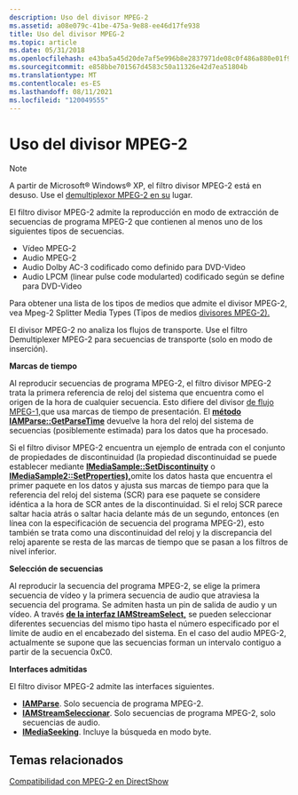 ```yaml
---
description: Uso del divisor MPEG-2
ms.assetid: a08e079c-41be-475a-9e88-ee46d17fe938
title: Uso del divisor MPEG-2
ms.topic: article
ms.date: 05/31/2018
ms.openlocfilehash: e43ba5a45d20de7af5e996b8e2837971de08c0f486a880e01f9f28a45f8ab385
ms.sourcegitcommit: e858bbe701567d4583c50a11326e42d7ea51804b
ms.translationtype: MT
ms.contentlocale: es-ES
ms.lasthandoff: 08/11/2021
ms.locfileid: "120049555"
---
```

# <a name="using-the-mpeg-2-splitter"></a>Uso del divisor MPEG-2

> [!Note]  
> A partir de Microsoft® Windows® XP, el filtro divisor MPEG-2 está en desuso. Use el [demultiplexor MPEG-2 en su](mpeg-2-demultiplexer.md) lugar.

 

El filtro divisor MPEG-2 admite la reproducción en modo de extracción de secuencias de programa MPEG-2 que contienen al menos uno de los siguientes tipos de secuencias.

-   Vídeo MPEG-2
-   Audio MPEG-2
-   Audio Dolby AC-3 codificado como definido para DVD-Video
-   Audio LPCM (linear pulse code modularted) codificado según se define para DVD-Video

Para obtener una lista de los tipos de medios que admite el divisor MPEG-2, vea Mpeg-2 Splitter Media Types (Tipos de medios [divisores MPEG-2).](mpeg-2-splitter-media-types.md)

El divisor MPEG-2 no analiza los flujos de transporte. Use el filtro Demultiplexer MPEG-2 para secuencias de transporte (solo en modo de inserción).

**Marcas de tiempo**

Al reproducir secuencias de programa MPEG-2, el filtro divisor MPEG-2 trata la primera referencia de reloj del sistema que encuentra como el origen de la hora de cualquier secuencia. Esto difiere del divisor [de flujo MPEG-1,](mpeg-1-stream-splitter-filter.md)que usa marcas de tiempo de presentación. El [**método IAMParse::GetParseTime**](/previous-versions/windows/desktop/api/Amparse/nf-amparse-iamparse-getparsetime) devuelve la hora del reloj del sistema de secuencias (posiblemente estimada) para los datos que ha procesado.

Si el filtro divisor MPEG-2 encuentra un ejemplo de entrada con el conjunto de propiedades de discontinuidad (la propiedad discontinuidad se puede establecer mediante [**IMediaSample::SetDiscontinuity**](/windows/desktop/api/Strmif/nf-strmif-imediasample-setdiscontinuity) o [**IMediaSample2::SetProperties),**](/windows/desktop/api/Strmif/nf-strmif-imediasample2-setproperties)omite los datos hasta que encuentra el primer paquete en los datos y ajusta sus marcas de tiempo para que la referencia del reloj del sistema (SCR) para ese paquete se considere idéntica a la hora de SCR antes de la discontinuidad. Si el reloj SCR parece saltar hacia atrás o saltar hacia delante más de un segundo, entonces (en línea con la especificación de secuencia del programa MPEG-2), esto también se trata como una discontinuidad del reloj y la discrepancia del reloj aparente se resta de las marcas de tiempo que se pasan a los filtros de nivel inferior.

**Selección de secuencias**

Al reproducir la secuencia del programa MPEG-2, se elige la primera secuencia de vídeo y la primera secuencia de audio que atraviesa la secuencia del programa. Se admiten hasta un pin de salida de audio y un vídeo. A través [**de la interfaz IAMStreamSelect,**](/windows/desktop/api/Strmif/nn-strmif-iamstreamselect) se pueden seleccionar diferentes secuencias del mismo tipo hasta el número especificado por el límite de audio en el encabezado del sistema. En el caso del audio MPEG-2, actualmente se supone que las secuencias forman un intervalo contiguo a partir de la secuencia 0xC0.

**Interfaces admitidas**

El filtro divisor MPEG-2 admite las interfaces siguientes.

-   [**IAMParse**](/previous-versions/windows/desktop/api/Amparse/nn-amparse-iamparse). Solo secuencia de programa MPEG-2.
-   [**IAMStreamSeleccionar**](/windows/desktop/api/Strmif/nn-strmif-iamstreamselect). Solo secuencias de programa MPEG-2, solo secuencias de audio.
-   [**IMediaSeeking**](/windows/desktop/api/Strmif/nn-strmif-imediaseeking). Incluye la búsqueda en modo byte.

## <a name="related-topics"></a>Temas relacionados

<dl> <dt>

[Compatibilidad con MPEG-2 en DirectShow](mpeg-2-support-in-directshow.md)
</dt> </dl>

 

 



